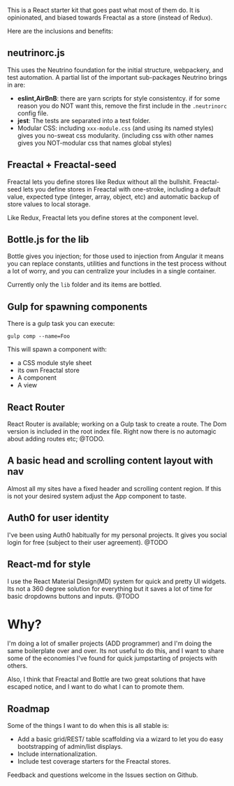 This is a React starter kit that goes past what most of them do.
It is opinionated, and biased towards Freactal as a store (instead of Redux).

Here are the inclusions and benefits:

## neutrinorc.js

This uses the Neutrino foundation for 
the initial structure, webpackery, and test automation. 
A partial list of the important sub-packages Neutrino brings in are:

* __eslint,AirBnB__: there are yarn scripts for style consistentcy. 
 if for some reason you do NOT want this, remove the first include
 in the `.neutrinorc` config file. 
* __jest__: The tests are separated into a test folder.
* Modular CSS: including `xxx-module.css` (and using its named styles)
 gives you no-sweat css modularity. (including css with other names
 gives you NOT-modular css that names global styles)
 
## Freactal + Freactal-seed

Freactal lets you define stores like Redux without all the bullshit.
Freactal-seed lets you define stores in Freactal with one-stroke,
including a default value, expected type (integer, array, object, etc)
and automatic backup of store values to local storage. 

Like Redux, Freactal lets you define stores at the component level.

## Bottle.js for the lib

Bottle gives you injection; for those used to injection from Angular
it means you can replace constants, utilities and functions in the test
process without a lot of worry, and you can centralize your includes
in a single container. 

Currently only the `lib` folder and its items are bottled. 

## Gulp for spawning components

There is a gulp task you can execute:
 
`gulp comp --name=Foo`

This will spawn a component with:

* a CSS module style sheet 
* its own Freactal store
* A component
* A view

## React Router 

React Router is available; working on a Gulp task to create a route.
The Dom version is included in the root index file. Right now there 
is no automagic about adding routes etc; @TODO. 

## A basic head and scrolling content layout with nav

Almost all my sites have a fixed header and scrolling content region. 
If this is not your desired system adjust the App component to taste.

## Auth0 for user identity

I've been using Auth0 habitually for my personal projects. It gives you
social login for free (subject to their user agreement). @TODO

## React-md for style 

I use the React Material Design(MD) system for quick and pretty 
UI widgets. Its not a 360 degree solution for everything but it saves
a lot of time for basic dropdowns buttons and inputs. @TODO

# Why?

I'm doing a lot of smaller projects (ADD programmer) and I'm doing the same
boilerplate over and over. Its not useful to do this, and I want to share
some of the economies I've found for quick jumpstarting of projects with others.

Also, I think that Freactal and Bottle are two great solutions that have escaped
notice, and I want to do what I can to promote them. 

## Roadmap

Some  of the things I want to do when this is all stable is:
 
* Add a basic grid/REST/ table scaffolding via a wizard to let you do easy
  bootstrapping of admin/list displays. 
* Include internationalization.
* Include test coverage starters for the Freactal stores. 

Feedback and questions welcome in the Issues section on Github. 
